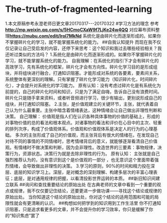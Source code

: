 # The-truth-of-fragmented-learning
1.本文原稿参考永澄老师日更文章20170317---20170322
#学习方法的理念
参考**http://mp.weixin.qq.com/s/5HCmoCXaW9f7LjKe24w4QQ**
对应幕布资料整理**https://mubu.com/edit/lrol7MkNd**
系统化是由碎片化而逐渐形成的。如果你不掌握碎片化的学习，就不能掌握系统化的能力。
##自我认知提升
而现在我不仅仅记录让自己受启发的内容，还停下来思考：这个知识和我过去哪些经验相关？我还听过类似的方法吗？
1.系统化是由碎片化而逐渐形成的。如果你不掌握碎片化的学习，就不能掌握系统化的能力。
自我理解：在系统化的指引下才会有碎片化的高效学习，先有系统化的框架，碎片化才会有方向性。碎片化学习目的是形成组块，并将组块进行融合，打通知识阻塞。才能形成对系统的各要素，要素间关系，系统整体有更深刻的理解。只有掌握了碎片化学习能力（知识碎片化，时间碎片化），才会提升对系统化的学习能力。
原有认知：没有考虑过碎片化是有系统化为前提的，自己的碎片化时间和知识，只是为了满足自嗨，告诉自己没有浪费时间。碎片化只是随手拿来资料，或者听音频进行学习，很少有输出，更别说形成自己的组块，并打通知识阻塞。
2.主张，是价值观建立的关键环节，主张，就代表着自己认为什么最重要。主张中暗含着情绪表达，这种情绪会让自己做出非理性判断和决策。
自己理解：
价值观是指人们在认识各种具体事物的价值的基础上，形成的对事物价值的总的看法和根本观点。对诸事物的看法和评价在心目中的主次、轻重的排列次序，构成了价值观体系。价值观和价值观体系是决定人的行为的心理基础。
多次的主张形成了自己的价值观，而主张背后有很大的情绪在。在发现自己对待不同的事情的不同情绪时，思考情绪背后的意义，就能够逐渐看清自己价值观。有情绪时不做决策和判断，因为会非理性。改造世界的三要素：事物规律，决策行为，资源状态。决策行为就是去除非理性的行为。
原有认知：
主张就是自己强烈推荐认为的，没有意识到这个是价值观的一部分 ，也无意识这个里面带着强烈情绪，会导致做出非理性的决策。
3.学习的原则，90%的时间和精力投在深层、底层的知识学习上。深层，是对概念的深刻理解、构建多层次的丰富心理表征；底层，是对通用规律的把握，以看清投影世界运转的本质。
##新旧知识间建立联系
##询问和查找重要结论的原始出处
在古典老师的文章中看到一个重要的观点或规律，我不仅仅要记住结论，还要更进一步做功课——寻找这个结论或规律的原始出处。
当你知道这个结论的原始出处，你对这个结论的适用范围和可能的局限性就会有更清晰的认识。
##构想如何把学到的知识用到工作生活里
你不打通知识阻塞，只是追求看更多的文章，并不会提升你的学习效率，你只是缓解了你的“知识焦虑”罢了